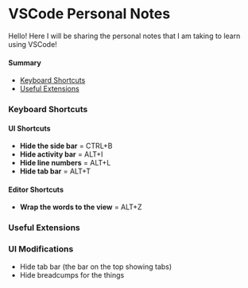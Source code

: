 # VSCode Personal Notes
Hello! Here I will be sharing the personal notes that I am taking to learn using VSCode!

#### Summary
- [Keyboard Shortcuts](https://github.com/astonish-g/Personal-Notes/blob/main/vscode.md#shortcuts)
- [Useful Extensions](https://github.com/astonish-g/Personal-Notes/blob/main/vscode.md#useful-extensions)

### Keyboard Shortcuts
#### UI Shortcuts
- **Hide the side bar** = CTRL+B
- **Hide activity bar** = ALT+I
- **Hide line numbers** = ALT+L
- **Hide tab bar** = ALT+T

#### Editor Shortcuts
- **Wrap the words to the view** = ALT+Z

### Useful Extensions

### UI Modifications
- Hide tab bar (the bar on the top showing tabs)
- Hide breadcumps for the things